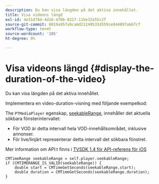 ```yaml
---
description: Du kan visa längden på det aktiva innehållet.
title: Visa videons längd
exl-id: 4e31d784-4d16-470b-8317-11be32a55c2f
source-git-commit: 0019a95fa9ca6d21249533d559ce844897ab67cf
workflow-type: tm+mt
source-wordcount: '105'
ht-degree: 0%

---
```


# Visa videons längd {#display-the-duration-of-the-video}

Du kan visa längden på det aktiva innehållet.

Implementera en video-duration-visning med följande exempelkod:

The `PTMediaPlayer` egenskap, [seekableRange](https://help.adobe.com/en_US/primetime/api/psdk/appledoc/Classes/PTMediaPlayer.html#//api/name/seekableRange), innehåller det aktuella sökbara fönsterintervallet:

* För VOD är detta intervall hela VOD-innehållsområdet, inklusive annonser.
* För live/linjärt representerar detta intervall det sökbara fönstret.

Mer information om API:t finns i [TVSDK 1.4 för API-referens för iOS](https://help.adobe.com/en_US/primetime/api/psdk/appledoc/index.html)

<!--<a id="example_A153BE3AC03F43C6BF3A156316A08CD3"></a>-->

```
CMTimeRange seekableRange = self.player.seekableRange;  
if (CMTIMERANGE_IS_VALID(seekableRange)) { 
    double start = CMTimeGetSeconds(seekableRange.start);  
    double duration = CMTimeGetSeconds(seekableRange.duration); 
}
```
